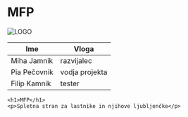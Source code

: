 # MFP

![LOGO](https://upload.wikimedia.org/wikipedia/commons/a/ab/Logo_TV_2015.png)

| Ime | Vloga |
|-|-|
| Miha Jamnik | razvijalec |
| Pia Pečovnik | vodja projekta |
| Filip Kamnik | tester |

```
<h1>MFP</h1>
<p>Spletna stran za lastnike in njihove ljubljenčke</p>
